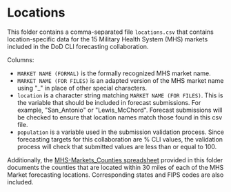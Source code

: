 Locations
============================

This folder contains a comma-separated file `locations.csv` that contains location-specific data for the 15 Military Health System (MHS) markets included in the DoD CLI forecasting collaboration.

Columns:

- `MARKET NAME (FORMAL)` is the formally recognized MHS market name.
- `MARKET NAME (FOR FILES)` is an adapted version of the MHS market name using "_" in place of other special characters.
- `location` is a character string matching `MARKET NAME (FOR FILES)`. This is the variable that should be included in forecast submissions. 
For example, "San_Antonio" or "Lewis_McChord". Forecast submissions will be 
checked to ensure that location names match those found in this csv file.
- `population` is a variable used in the submission validation process. Since forecasting targets for this collaboration are % CLI values, the validation process will check that submitted values are less than or equal to 100. 

Additionally, the [MHS-Markets_Counties spreadsheet](https://github.com/cdcepi/DOD-CLI-forecast-data/blob/master/data-locations/MHS-Markets_Counties-within-30-miles.xlsx) provided in this folder documents the counties that are located within 30 miles of each of the MHS Market forecasting locations. Corresponding states and FIPS codes are also included.  
